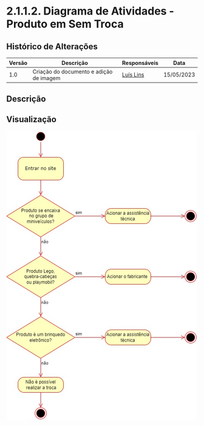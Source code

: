 # 2.1.1.2. Diagrama de Atividades - Produto em Sem Troca

## Histórico de Alterações

| Versão | Descrição                                          | Responsáveis                                 | Data       |
| ------ | -------------------------------------------------- | -------------------------------------------- | ---------- |
| 1.0    | Criação do documento e adição de imagem | [Luís Lins](https://github.com/luisgaboardi) | 15/05/2023 |

## Descrição

## Visualização

![Diagrama de Atividades - Produto Sem Troca](../Imagens/DiagramaAtividadesProdutoIntrocavel.jpeg)